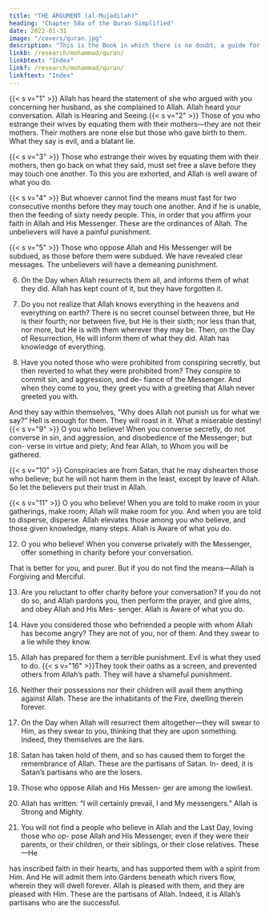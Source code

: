 ```yaml
---
title: "THE ARGUMENT (al-Mujadilah)"
heading: "Chapter 58a of the Quran Simplified"
date: 2022-01-31
image: "/covers/quran.jpg"
description: "This is the Book in which there is no doubt, a guide for the righteous."
linkb: /research/mohammad/quran/
linkbtext: "Index"
linkf: /research/mohammad/quran/
linkftext: "Index"
---
```



{{< s v="1" >}}  Allah has heard the statement of she who argued with you concerning her husband, as
she complained to Allah. Allah heard your conversation. Allah is Hearing and Seeing.{{< s v="2" >}}  Those of you who estrange their wives by equating them with their mothers—they are not their mothers. Their mothers are none else but those who gave birth to them. What
they say is evil, and a blatant lie. 

{{< s v="3" >}}  Those who estrange their wives by equating them with their mothers, then go back on
what they said, must set free a slave before they may touch one another. To this you are
exhorted, and Allah is well aware of what you do.

{{< s v="4" >}}  But whoever cannot find the means must fast for two consecutive months before they
may touch one another. And if he is unable, then the feeding of sixty needy people. This,
in order that you affirm your faith in Allah and His Messenger. These are the ordinances of Allah. The unbelievers will have a painful
punishment.

{{< s v="5" >}}  Those who oppose Allah and His Messenger will be subdued, as those before them
were subdued. We have revealed clear messages. The unbelievers will have a demeaning
punishment.

6. On the Day when Allah resurrects them all, and informs them of what they did. Allah has
kept count of it, but they have forgotten it. 

7. Do you not realize that Allah knows everything in the heavens and everything on earth?
There is no secret counsel between three, but He is their fourth; nor between five, but He is
their sixth; nor less than that, nor more, but He is with them wherever they may be. Then,
on the Day of Resurrection, He will inform them of what they did. Allah has knowledge
of everything.

8. Have you noted those who were prohibited from conspiring secretly, but then reverted to
what they were prohibited from? They conspire to commit sin, and aggression, and de-
fiance of the Messenger. And when they come to you, they greet you with a greeting
that Allah never greeted you with. 

And they say within themselves, “Why does Allah not punish us for what we say?” Hell is enough for them. They will roast in it. What a miserable destiny!
{{< s v="9" >}}  O you who believe! When you converse secretly, do not converse in sin, and aggression, and disobedience of the Messenger; but con-
verse in virtue and piety; And fear Allah, to Whom you will be gathered.

{{< s v="10" >}}  Conspiracies are from Satan, that he may dishearten those who believe; but he will not
harm them in the least, except by leave of Allah. So let the believers put their trust in Allah.

{{< s v="11" >}}  O you who believe! When you are told to make room in your gatherings, make room;
Allah will make room for you. And when you are told to disperse, disperse. Allah elevates
those among you who believe, and those given knowledge, many steps. Allah is Aware of what you do.

12. O you who believe! When you converse privately with the Messenger, offer something in charity before your conversation.

That is better for you, and purer. But if you do not find the means—Allah is Forgiving and Merciful.

13. Are you reluctant to offer charity before your conversation? If you do not do so, and
Allah pardons you, then perform the prayer, and give alms, and obey Allah and His Mes-
senger. Allah is Aware of what you do.

14. Have you considered those who befriended a people with whom Allah has become angry?
They are not of you, nor of them. And they swear to a lie while they know.
15. Allah has prepared for them a terrible punishment. Evil is what they used to do.
{{< s v="16" >}}They took their oaths as a screen, and prevented others from Allah’s path. They will
have a shameful punishment.

17. Neither their possessions nor their children will avail them anything against Allah.
These are the inhabitants of the Fire, dwelling therein forever.

18. On the Day when Allah will resurrect them altogether—they will swear to Him, as they
swear to you, thinking that they are upon
something. Indeed, they themselves are the
liars.
19. Satan has taken hold of them, and so has
caused them to forget the remembrance of
Allah. These are the partisans of Satan. In-
deed, it is Satan’s partisans who are the losers.
20. Those who oppose Allah and His Messen-
ger are among the lowliest.
21. Allah has written: “I will certainly prevail, I
and My messengers.” Allah is Strong and
Mighty.
22. You will not find a people who believe in
Allah and the Last Day, loving those who op-
pose Allah and His Messenger, even if they
were their parents, or their children, or their
siblings, or their close relatives. These—He


has inscribed faith in their hearts, and has
supported them with a spirit from Him. And
He will admit them into Gardens beneath
which rivers flow, wherein they will dwell
forever. Allah is pleased with them, and they
are pleased with Him. These are the partisans
of Allah. Indeed, it is Allah’s partisans who
are the successful.

